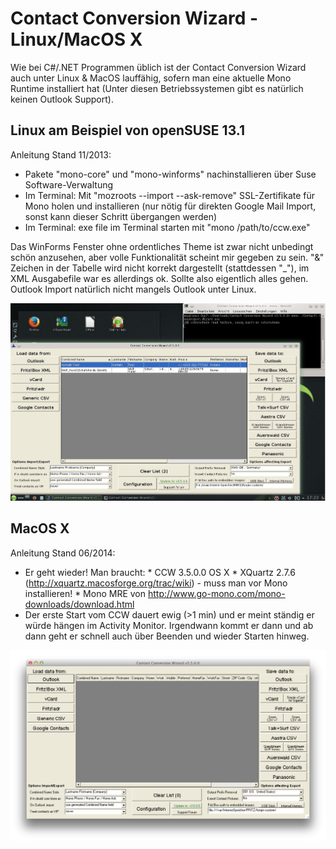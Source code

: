 # Contact Conversion Wizard - Linux/MacOS X

Wie bei C#/.NET Programmen üblich ist der Contact Conversion Wizard auch unter Linux & MacOS lauffähig, sofern man eine aktuelle Mono Runtime installiert hat (Unter diesen Betriebssystemen gibt es natürlich keinen Outlook Support).

## Linux am Beispiel von openSUSE 13.1

Anleitung Stand 11/2013:

* Pakete "mono-core" und "mono-winforms" nachinstallieren über Suse Software-Verwaltung
* Im Terminal: Mit "mozroots --import --ask-remove" SSL-Zertifikate für Mono holen und installieren (nur nötig für direkten Google Mail Import, sonst kann dieser Schritt übergangen werden)
* Im Terminal: exe file im Terminal starten mit "mono /path/to/ccw.exe"

Das WinForms Fenster ohne ordentliches Theme ist zwar nicht unbedingt schön anzusehen, aber volle Funktionalität scheint mir gegeben zu sein. "&" Zeichen in der Tabelle wird nicht korrekt dargestellt (stattdessen "_"), im XML Ausgabefile war es allerdings ok. Sollte also eigentlich alles gehen. Outlook Import natürlich nicht mangels Outlook unter Linux.

![OpenSuse Screenshot, das den Contact Conversion Wizard v3.5.0.0 zeigt: Ein GUI Fenster mit 3 Bereichen: Links: Daten laden; Mitte: Daten ansehen; Rechts: Daten abspeichern](../img/Contact%20Conversion%20Wizard%20v3.5.0.0%20-%20OpenSuse%2013.1.jpg)

## MacOS X

Anleitung Stand 06/2014:

* Er geht wieder! Man braucht:
      * CCW 3.5.0.0 OS X
      * XQuartz 2.7.6 (http://xquartz.macosforge.org/trac/wiki) - muss man vor Mono installieren!
      * Mono MRE von http://www.go-mono.com/mono-downloads/download.html
* Der erste Start vom CCW dauert ewig (>1 min) und er meint ständig er würde hängen im Activity Monitor. Irgendwann kommt er dann und ab dann geht er schnell auch über Beenden und wieder Starten hinweg.

![MacOS Screenshot, das den Contact Conversion Wizard v3.5.0.0 zeigt: Ein GUI Fenster mit 3 Bereichen: Links: Daten laden; Mitte: Daten ansehen; Rechts: Daten abspeichern](../img/Contact%20Conversion%20Wizard%20v3.5.0.0%20-%20MacOSX.png)

